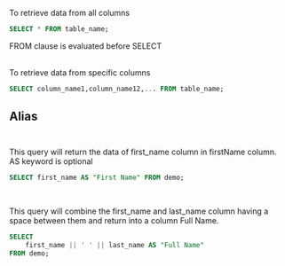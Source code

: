 To retrieve data from all columns
```sql
SELECT * FROM table_name;
```
FROM clause is evaluated before SELECT<br><br>


To retrieve data from specific columns
```sql
SELECT column_name1,column_name12,... FROM table_name;
```


## Alias<br><br>
This query will return the data of first_name column in firstName column. AS keyword is optional<br>
```sql
SELECT first_name AS "First Name" FROM demo;
```
<br>

This query will combine the first_name and last_name column having a space between them and return into a column Full Name.<br>
```sql
SELECT 
	first_name || ' ' || last_name AS "Full Name" 
FROM demo;
```
